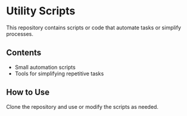 # Utility Scripts

This repository contains scripts or code that automate tasks or simplify processes.

## Contents
- Small automation scripts
- Tools for simplifying repetitive tasks

## How to Use
Clone the repository and use or modify the scripts as needed.

